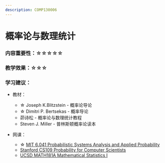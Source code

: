 ```yaml
---
description: COMP130006
---
```


# 概率论与数理统计

### 内容重要性：☆☆☆☆☆

### 教学效果：☆☆☆

### 学习建议：

* 教材：
  * ☆ Joseph K.Blitzstein - 概率论导论
  * ☆ Dimitri P. Bertsekas - 概率导论
  * 茆诗松 - 概率论与数理统计教程
  * Steven J. Miller - 普林斯顿概率论读本
*   网课：

    * ☆ [MIT 6.041 Probabilistic Systems Analysis and Applied Probability](https://www.bilibili.com/video/BV1LE411B7ir)
    * [Stanford CS109 Probability for Computer Scientists](https://www.bilibili.com/video/BV1da411c7C8)
    * [UCSD MATH181A Mathematical Statistics I](https://www.bilibili.com/video/BV1q54y1e75b)

